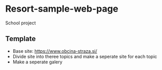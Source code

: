# Resort-sample-web-page
School project
## Template
- Base site: https://www.obcina-straza.si/
- Divide site into theree topics and make a seperate site for each topic
- Make a seperate galery

